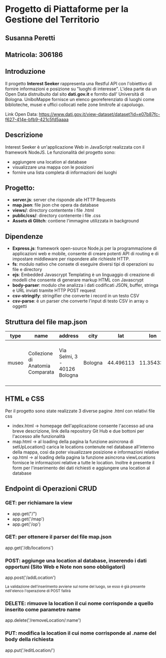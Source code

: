 # Progetto di Piattaforme per la Gestione del Territorio
## Susanna Peretti
## Matricola: 306186

## Introduzione
Il progetto **Interest Seeker** rappresenta una Restful API con l'obiettivo di fornire informazioni e posizione su "luoghi di interesse".
L'idea parte da un Open Data distruibuito dal sito **dati.gov.it** e fornito dall' Università di Bologna.
UniboMappe fornisce un elenco georeferenziato di luoghi come biblioteche, musei e uffici collocati nelle zone limitrofe al capoluogo.

Link Open Data: <link> https://www.dati.gov.it/view-dataset/dataset?id=e07b87fc-f627-414e-bfb9-421c5fd5aaaa

## Descrizione
Interest Seeker è un'applicazione Web in JavaScript realizzata con il framework NodeJS. 
Le funzionalità del progetto sono:
- aggiungere una location al database
- visualizzare una mappa con le posizioni
- fornire una lista completa di informazioni dei luoghi

## Progetto:
- **server.js**:    server che risponde alle HTTP Requests
- **map.json**:     file json che opera da database
- **views/**:       directory contentente i file .html
- **public/css/**:  directory contenente i file .css
- **Assets di Glitch**:     contiene l'immagine utilizzata in background


## Dipendenze
- **Express.js**: framework open-source Node.js per la programmazione di applicazioni web e mobile, consente di creare potenti API di routing e di impostare middleware per rispondere alle richieste HTTP.
- **fs**: modulo nativo che consete di eseguire diversi tipi di operazioni su file e directory
- **ejs**: Embedded Javascrypt Templating è un linguaggio di creazione di modelli che consente di generare markup HTML con Javascrypt
- **body-parser**: modulo che analizza i dati codificati JSON, buffer, stringa e URL inviati tramite HTTP POST request
- **csv-stringify**: stringifier che converte i record in un testo CSV
- **csv-parse**: è un parser che converte l'input di testo CSV in array o oggetti

## Struttura del file map.json
| type     | name     | address     | city      | lat      | lon      | url     | notes     |
|-------|-------|----------|-------|------|------|------|--------|
| museo  | Collezione di Anatomia Comparata  | Via Selmi, 3 - 40126 Bologna  | Bologna  | 44.496113  | 11.354331  | https://sma.unibo.it/it/il-sistema-museale/collezione-di-anatomia-comparata/collezione-di-anatomia-comparata  |  |

## HTML e CSS
Per il progetto sono state realizzate 3 diverse pagine .html con relativi file css
- index.html -> homepage dell'applicazione consente l'accesso ad una breve descrizione, link della repository Git Hub e due bottoni per l'accesso alle funzionalità
- map.html -> al loading della pagina la funzione asincrona di setUpLocation() carica le locations contenute nel database all'interno della mappa, così da poter visualizzare posizione e informazioni relative
- op.html -> al loading della pagina la funzione asincrona viewLocations fornisce le informazioni relative a tutte le location. Inoltre è presente il form per l'inserimento dei dati richiesti e aggiungere una location al database

## Endpoint di Operazioni CRUD
### GET: per richiamare la view
- app.get("/")    
- app.get('/map')  
- app.get('/op')     

### GET: per ottenere il parser del file map.json
app.get('/db/locations')

### POST: aggiunge una location al database, inserendo i dati opportuni (Sito Web e Note non sono obbligatori)
app.post('/addLocation')

<sup>La validazione dell'inserimento avviene sul nome del luogo, se esso è già presente nell'elenco l'operazione di POST fallirà</sup>

### DELETE: rimuove la location il cui nome corrisponde a quello inserito come parametro name
app.delete('/removeLocation/:name')

### PUT: modifica la location il cui nome corrisponde al .name del body della richiesta
app.put('/editLocation/')
